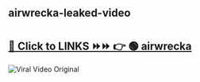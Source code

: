 
 ## airwrecka-leaked-video 

# <h2><a href="https://clipsfans.com/airwrecka&ref=git">🔗 Click to LINKS ⏩⏩ 👉 🟢 airwrecka </a></h2>

<a href="https://clipsfans.com/airwrecka&ref=git" rel="nofollow" data-target="animated-image.originalLink"><img src="https://i.ibb.co.com/xMMVF88/686577567.gif" alt="Viral Video Original" style="max-width: 100%; display: inline-block;" data-target="animated-image.originalImage"></a>
